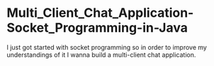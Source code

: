 # Multi_Client_Chat_Application-Socket_Programming-in-Java
I just got started with socket programming so in order to improve my understandings of it I wanna build a multi-client chat application.
